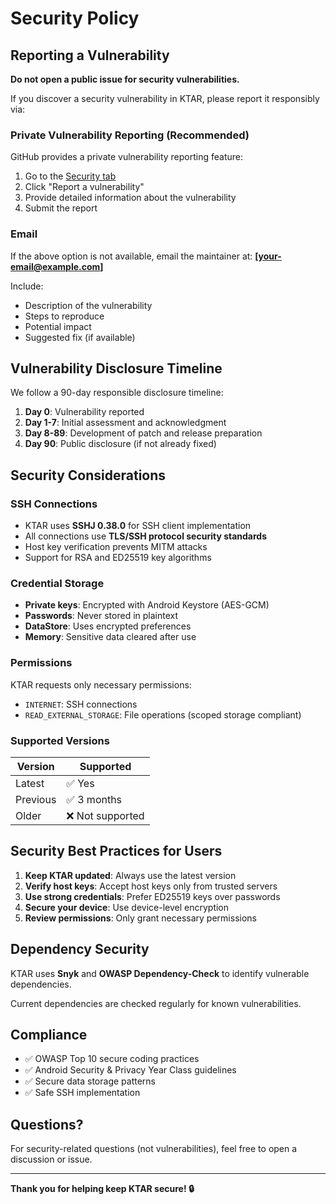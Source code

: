 # Security Policy

## Reporting a Vulnerability

**Do not open a public issue for security vulnerabilities.**

If you discover a security vulnerability in KTAR, please report it responsibly via:

### Private Vulnerability Reporting (Recommended)

GitHub provides a private vulnerability reporting feature:

1. Go to the [Security tab](https://github.com/felipemacedo1/ktar/security)
2. Click "Report a vulnerability"
3. Provide detailed information about the vulnerability
4. Submit the report

### Email

If the above option is not available, email the maintainer at: **[your-email@example.com]**

Include:
- Description of the vulnerability
- Steps to reproduce
- Potential impact
- Suggested fix (if available)

## Vulnerability Disclosure Timeline

We follow a 90-day responsible disclosure timeline:

1. **Day 0**: Vulnerability reported
2. **Day 1-7**: Initial assessment and acknowledgment
3. **Day 8-89**: Development of patch and release preparation
4. **Day 90**: Public disclosure (if not already fixed)

## Security Considerations

### SSH Connections

- KTAR uses **SSHJ 0.38.0** for SSH client implementation
- All connections use **TLS/SSH protocol security standards**
- Host key verification prevents MITM attacks
- Support for RSA and ED25519 key algorithms

### Credential Storage

- **Private keys**: Encrypted with Android Keystore (AES-GCM)
- **Passwords**: Never stored in plaintext
- **DataStore**: Uses encrypted preferences
- **Memory**: Sensitive data cleared after use

### Permissions

KTAR requests only necessary permissions:
- `INTERNET`: SSH connections
- `READ_EXTERNAL_STORAGE`: File operations (scoped storage compliant)

### Supported Versions

| Version | Supported          |
|---------|-------------------|
| Latest  | ✅ Yes             |
| Previous| ✅ 3 months        |
| Older   | ❌ Not supported   |

## Security Best Practices for Users

1. **Keep KTAR updated**: Always use the latest version
2. **Verify host keys**: Accept host keys only from trusted servers
3. **Use strong credentials**: Prefer ED25519 keys over passwords
4. **Secure your device**: Use device-level encryption
5. **Review permissions**: Only grant necessary permissions

## Dependency Security

KTAR uses **Snyk** and **OWASP Dependency-Check** to identify vulnerable dependencies.

Current dependencies are checked regularly for known vulnerabilities.

## Compliance

- ✅ OWASP Top 10 secure coding practices
- ✅ Android Security & Privacy Year Class guidelines
- ✅ Secure data storage patterns
- ✅ Safe SSH implementation

## Questions?

For security-related questions (not vulnerabilities), feel free to open a discussion or issue.

---

**Thank you for helping keep KTAR secure! 🔒**
